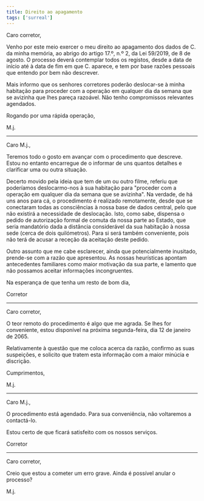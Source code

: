 ```yaml
---
title: Direito ao apagamento
tags: ['surreal']
---
```


Caro corretor,

Venho por este meio exercer o meu direito ao apagamento dos dados de C. da minha memória, ao abrigo do artigo 17.º, n.º 2, da Lei 59/2019, de 8 de agosto. O processo deverá contemplar todos os registos, desde a data de início até à data de fim em que C. aparece, e tem por base razões pessoais que entendo por bem não descrever.

Mais informo que os senhores corretores poderão deslocar-se à minha habitação para proceder com a operação em qualquer dia da semana que se avizinha que lhes pareça razoável. Não tenho compromissos relevantes agendados.

Rogando por uma rápida operação,

M.j.

---

Caro M.j.,

Teremos todo o gosto em avançar com o procedimento que descreve. Estou no entanto encarregue de o informar de uns quantos detalhes e clarificar uma ou outra situação.

Decerto movido pela ideia que tem de um ou outro filme, referiu que poderíamos deslocarmo-nos à sua habitação para "proceder com a operação em qualquer dia da semana que se avizinha". Na verdade, de há uns anos para cá, o procedimento é realizado remotamente, desde que se conectaram todas as consciências à nossa base de dados central, pelo que não existirá a necessidade de deslocação. Isto, como sabe, dispensa o pedido de autorização formal de comuta da nossa parte ao Estado, que seria mandatório dada a distância considerável da sua habitação à nossa sede (cerca de dois quilómetros). Para si será também conveniente, pois não terá de acusar a receção da aceitação deste pedido.

Outro assunto que me cabe esclarecer, ainda que potencialmente inusitado, prende-se com a razão que apresentou. As nossas heurísticas apontam antecedentes familiares como maior motivação da sua parte, e lamento que não possamos aceitar informações incongruentes.

Na esperança de que tenha um resto de bom dia,

Corretor

---

Caro corretor,

O teor remoto do procedimento é algo que me agrada. Se lhes for conveniente, estou disponível na próxima segunda-feira, dia 12 de janeiro de 2065.

Relativamente à questão que me coloca acerca da razão, confirmo as suas suspeições, e solicito que tratem esta informação com a maior minúcia e discrição.

Cumprimentos,

M.j.

---

Caro M.j.,

O procedimento está agendado. Para sua conveniência, não voltaremos a contactá-lo.

Estou certo de que ficará satisfeito com os nossos serviços.

Corretor

---

Caro corretor,

Creio que estou a cometer um erro grave. Ainda é possível anular o processo?

M.j.
